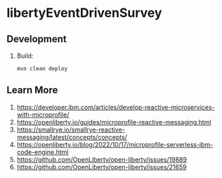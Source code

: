 # libertyEventDrivenSurvey

## Development

1. Build:
   ```
   mvn clean deploy
   ```

## Learn More

1. <https://developer.ibm.com/articles/develop-reactive-microservices-with-microprofile/>
1. <https://openliberty.io/guides/microprofile-reactive-messaging.html>
1. <https://smallrye.io/smallrye-reactive-messaging/latest/concepts/concepts/>
1. <https://openliberty.io/blog/2022/10/17/microprofile-serverless-ibm-code-engine.html>
1. <https://github.com/OpenLiberty/open-liberty/issues/19889>
1. <https://github.com/OpenLiberty/open-liberty/issues/21659>
